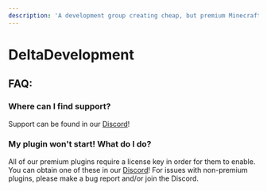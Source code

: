 ```yaml
---
description: 'A development group creating cheap, but premium Minecraft plugins.'
---
```


# DeltaDevelopment

## FAQ:

### Where can I find support?

Support can be found in our [Discord](https://discord.gg/XsfmJZ8EGE)!

### My plugin won't start! What do I do?

All of our premium plugins require a license key in order for them to enable. You can obtain one of these in our [Discord](https://discord.gg/XsfmJZ8EGE)! For issues with non-premium plugins, please make a bug report and/or join the Discord.



